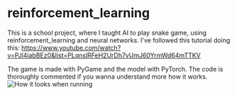 # reinforcement_learning
This is a school project, where I taught AI to play snake game, using reinforcement_learning and neural networks.
I've followed this tutorial doing this: https://www.youtube.com/watch?v=PJl4iabBEz0&list=PLqnslRFeH2UrDh7vUmJ60YrmWd64mTTKV

The game is made with PyGame and the model with PyTorch. The code is thoroughly commented if you wanna understand more how it works.
![How it looks when running](https://user-images.githubusercontent.com/71878009/151091921-e9b6bc5a-7628-4918-8ecf-6630af495cf6.png)
